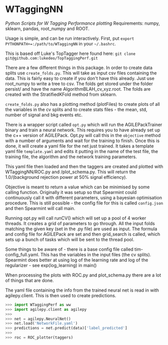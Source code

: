 WTaggingNN
==============
<em>Python Scripts for W Tagging Performance plotting</em>
Requirements: numpy, sklearn, pandas, root_numpy and ROOT.


Usage is simple, and can be run interactively. First, put `export PYTHONPATH+=:/path/to/WTaggingNN` in your `~/.bashrc`. 

This is based off Luke's TopTagger here found here: `git clone git@github.com:lukedeo/TopTaggingPerf.git`

There are a few different things in this package.  In order to create data splits use `create_folds.py`.  This will
take as input csv files containing the data.  This is fairly easy to create if you don't have this already.  Just
use root_numpy to write a tree to csv.  The folds get stored under the folder persist/ and have the name AlgorithmBLAH_cv_xyz.root.
The folds are created with the StratifiedKFold method from sklearn.

`create_folds.py` also has a plotting method (plotFiles) to create plots of all the variables in the cv splits and to create
stats files - the mean, std, number of signal and bkg events etc.


There is a wrapper script called `opt.py` which will run the AGILEPackTrainer binary and train a neural network.  This requires
you to have already set up the c++ version of AGILEPack. Opt.py will call this in the `objective` method with a number of arguments and wait for the training
to finish.  Once this is done, it will create a yaml file for the net just trained.  It takes a template yaml file `template.yaml` and edits it
putting in the name of the test file, the training file, the algorithm and the network training parameters.

This yaml file then loaded and then the taggers are created and plotted with WTaggingNN/ROC.py and /plot_schema.py. This will return the 1.0/(background rejection power at 50% signal efficiency).

Objective is meant to return a value which can be minimised by some calling function.  Originally it was setup so that Spearmint could continuously call it with different parameters,
using a bayesian optimisation procedure.  This is still possible - the config file for this is called `config.json` and then Spearmint will call main.

Running opt.py will call runCV() which will set up a pool of 4 worker threads.  It creates a grid of parameters to go through.  All the input folds matching the given key (set in the .py file)
are used as input.  The formula and config file for AGILEPack are set and then grid_search is called, which sets up a bunch of tasks which will be sent to the thread pool.

Some things to be aware of - there is a base config file called tim-config_full.yaml.  This has the variables in the input files (the cv splits).  Spearmint does better at
using log of the learning rate and log of the regularizer - see exp(log_learning) in main()


When processing the plots with ROC.py and plot_schema.py there are a lot of things that are done.

The yaml file containing the info from the trained neural net is read in with agilepy.client.  This is then used to create predictions.
```python
>>> import WTaggingPerf as ww
>>> import agilepy.client as agilepy
>>>
>>> net = agilepy.NeuralNet()
>>> net.load('NetworkFile.yaml')
>>> predictions = net.predict(data)['label_predicted']
>>>
>>> roc = ROC_plotter(taggers)
```
